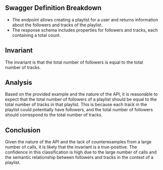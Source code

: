 ## Swagger Definition Breakdown
- The endpoint allows creating a playlist for a user and returns information about the followers and tracks of the playlist.
- The response schema includes properties for followers and tracks, each containing a total count.

## Invariant
The invariant is that the total number of followers is equal to the total number of tracks.

## Analysis
Based on the provided example and the nature of the API, it is reasonable to expect that the total number of followers of a playlist should be equal to the total number of tracks in that playlist. This is because each track in the playlist could potentially have followers, and the total number of followers should correspond to the total number of tracks.

## Conclusion
Given the nature of the API and the lack of counterexamples from a large number of calls, it is likely that the invariant is a true-positive. The confidence in this classification is high due to the large number of calls and the semantic relationship between followers and tracks in the context of a playlist.
